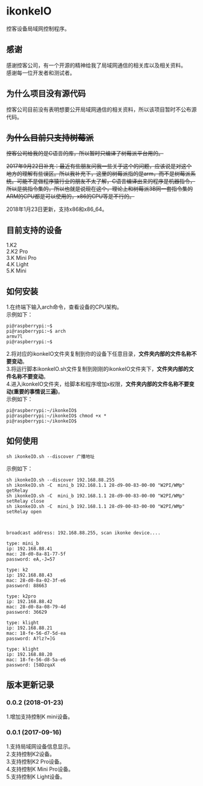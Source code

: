 # ikonkeIO
控客设备局域网控制程序。   
   
## 感谢   
感谢控客公司，有一个开源的精神给我了局域网通信的相关库以及相关资料。   
感谢每一位开发者和测试者。   

## 为什么项目没有源代码   
控客公司目前没有表明想要公开局域网通信的相关资料，所以该项目暂时不公布源代码。   

## ~~为什么目前只支持树莓派~~   
~~控客公司给我的是C语言的库，所以暂时只编译了树莓派平台用的。~~   
   
~~2017年9月22日补充：最近有些朋友问我一些关于这个的问题，应该说是对这个地方的理解有些误区。所以我补充下，这里的树莓派指的是arm，而不是树莓派系统。可能不是做程序猿行业的朋友不太了解，C语言编译出来的程序是机器指令，所以是挑指令集的，所以也就是说现在这个，理论上和树莓派3B同一套指令集的ARM的CPU都是可以使用的，x86的CPU等是不行的。~~   
   
2018年1月23日更新，支持x86和x86_64。   

## 目前支持的设备   
1.K2   
2.K2 Pro   
3.K Mini Pro   
4.K Light   
5.K Mini   

## 如何安装   
1.在终端下输入arch命令，查看设备的CPU架构。   
示例如下：
```
pi@raspberrypi:~$ 
pi@raspberrypi:~$ arch
armv7l
pi@raspberrypi:~$ 
```
2.将对应的ikonkeIO文件夹复制到你的设备下任意目录，**文件夹内部的文件名称不要变动**。   
3.将运行脚本ikonkeIO.sh文件复制到刚刚的ikonkeIO文件夹下，**文件夹内部的文件名称不要变动**。   
4.进入ikonkeIO文件夹，给脚本和程序增加x权限，**文件夹内部的文件名称不要变动(重要的事情说三遍)**。   
示例如下：
```
pi@raspberrypi:~/ikonkeIO$ 
pi@raspberrypi:~/ikonkeIO$ chmod +x *
pi@raspberrypi:~/ikonkeIO$ 
```

## 如何使用   
```
sh ikonkeIO.sh --discover 广播地址
```
示例如下：   
```
sh ikonkeIO.sh --discover 192.168.88.255
sh ikonkeIO.sh -C  mini_b 192.168.1.1 28-d9-00-83-00-00 "W2PI/WMp" getRelay
sh ikonkeIO.sh -C  mini_b 192.168.1.1 28-d9-00-83-00-00 "W2PI/WMp" setRelay close
sh ikonkeIO.sh -C  mini_b 192.168.1.1 28-d9-00-83-00-00 "W2PI/WMp" setRelay open



broadcast address: 192.168.88.255, scan ikonke device.... 

type: mini_b
ip: 192.168.88.41
mac: 28-d0-8a-81-77-5f
password: eA,-J=57

type: k2
ip: 192.168.88.43
mac: 28-d0-8a-02-3f-e6
password: 88663

type: k2pro
ip: 192.168.88.42
mac: 28-d0-8a-08-79-4d
password: 36629

type: klight
ip: 192.168.88.21
mac: 18-fe-56-d7-5d-ea
password: A?lz?=]G

type: klight
ip: 192.168.88.20
mac: 18-fe-56-d8-5a-e6
password: [58DzqaX

```

## 版本更新记录
### 0.0.2 (2018-01-23)
1.增加支持控制K mini设备。   
### 0.0.1 (2017-09-16)
1.支持局域网设备信息显示。   
2.支持控制K2设备。   
3.支持控制K2 Pro设备。   
4.支持控制K Mini Pro设备。   
5.支持控制K Light设备。   
